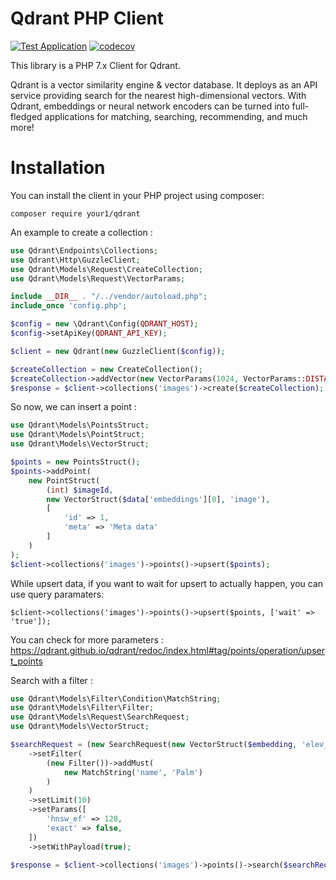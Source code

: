 # Qdrant PHP Client

[![Test Application](https://github.com/your1/qdrant-php7/actions/workflows/test.yaml/badge.svg)](https://github.com/your1/qdrant-php7/actions/workflows/test.yaml) [![codecov](https://codecov.io/github/your1/qdrant-php7/branch/main/graph/badge.svg?token=5K8FAI0C9B)](https://codecov.io/github/your1/qdrant-php)

This library is a PHP 7.x Client for Qdrant.  

Qdrant is a vector similarity engine & vector database. It deploys as an API service providing search for the nearest 
high-dimensional vectors. With Qdrant, embeddings or neural network encoders can be turned into full-fledged 
applications for matching, searching, recommending, and much more!

# Installation

You can install the client in your PHP project using composer:

```shell
composer require your1/qdrant
```

An example to create a collection :

```php
use Qdrant\Endpoints\Collections;
use Qdrant\Http\GuzzleClient;
use Qdrant\Models\Request\CreateCollection;
use Qdrant\Models\Request\VectorParams;

include __DIR__ . "/../vendor/autoload.php";
include_once 'config.php';

$config = new \Qdrant\Config(QDRANT_HOST);
$config->setApiKey(QDRANT_API_KEY);

$client = new Qdrant(new GuzzleClient($config));

$createCollection = new CreateCollection();
$createCollection->addVector(new VectorParams(1024, VectorParams::DISTANCE_COSINE), 'image');
$response = $client->collections('images')->create($createCollection);
```

So now, we can insert a point : 

```php
use Qdrant\Models\PointsStruct;
use Qdrant\Models\PointStruct;
use Qdrant\Models\VectorStruct;

$points = new PointsStruct();
$points->addPoint(
    new PointStruct(
        (int) $imageId,
        new VectorStruct($data['embeddings'][0], 'image'),
        [
            'id' => 1,
            'meta' => 'Meta data'
        ]
    )
);
$client->collections('images')->points()->upsert($points);
```

While upsert data, if you want to wait for upsert to actually happen, you can use query paramaters:

```
$client->collections('images')->points()->upsert($points, ['wait' => 'true']);
```

You can check for more parameters : https://qdrant.github.io/qdrant/redoc/index.html#tag/points/operation/upsert_points

Search with a filter :

```php
use Qdrant\Models\Filter\Condition\MatchString;
use Qdrant\Models\Filter\Filter;
use Qdrant\Models\Request\SearchRequest;
use Qdrant\Models\VectorStruct;

$searchRequest = (new SearchRequest(new VectorStruct($embedding, 'elev_pitch')))
    ->setFilter(
        (new Filter())->addMust(
            new MatchString('name', 'Palm')
        )
    )
    ->setLimit(10)
    ->setParams([
        'hnsw_ef' => 128,
        'exact' => false,
    ])
    ->setWithPayload(true);

$response = $client->collections('images')->points()->search($searchRequest);
```
